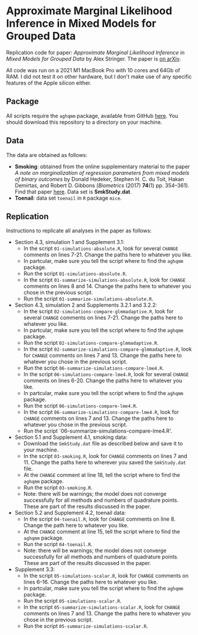 # Approximate Marginal Likelihood Inference in Mixed Models for Grouped Data
Replication code for paper: *Approximate Marginal Likelihood Inference in Mixed Models for Grouped Data* by Alex Stringer.
The paper is [on arXiv](https://arxiv.org/abs/2310.01589).

All code was run on a 2021 M1 MacBook Pro with 10 cores and 64Gb of RAM. I did not test it on other hardware,
but I don't make use of any specific features of the Apple silicon either.

## Package

All scripts require the `aghqmm` package, available from GitHub [here](https://github.com/awstringer1/aghqmm).
You should download this repository to a directory on your machine.

## Data

The data are obtained as follows:

- **Smoking**: obtained from the online supplementary material to the paper *A note on marginalization of regression parameters from mixed models of binary outcomes* by Donald Hedeker, Stephen H. C. du Toit, Hakan Demirtas, and Robert D. Gibbons (*Biometrics* (2017) **74**(1) pp. 354–361). Find that paper [here](https://onlinelibrary.wiley.com/doi/10.1111/biom.12707). Data set is **SmkStudy.dat**.
- **Toenail**: data set `toenail` in `R` package `mice`.

## Replication

Instructions to replicate all analyses in the paper as follows:

- Section 4.3, simulation 1 and Supplement 3.1:
  - In the script `01-simulations-absolute.R`, look for several `CHANGE` comments on lines 7-21. Change the paths here to whatever you like.
  - In partcular, make sure you tell the script where to find the `aghqmm` package.
  - Run the script `01-simulations-absolute.R`.
  - In the script `01-summarize-simulations-absolute.R`, look for `CHANGE` comments on lines 8 and 14. Change the paths here to whatever you chose in the previous script.
  - Run the script `01-summarize-simulations-absolute.R`.
- Section 4.3, simulation 2 and Supplements 3.2.1 and 3.2.2:
  - In the script `02-simulations-compare-glmmadaptive.R`, look for several `CHANGE` comments on lines 7-21. Change the paths here to whatever you like.
  - In partcular, make sure you tell the script where to find the `aghqmm` package.
  - Run the script `02-simulations-compare-glmmadaptive.R`.
  - In the script `02-summarize-simulations-compare-glmmadaptive.R`, look for `CHANGE` comments on lines 7 and 13. Change the paths here to whatever you chose in the previous script.
  - Run the script `06-summarize-simulations-compare-lme4.R`.
  - In the script `06-simulations-compare-lme4.R`, look for several `CHANGE` comments on lines 6-20. Change the paths here to whatever you like.
  - In partcular, make sure you tell the script where to find the `aghqmm` package.
  - Run the script `06-simulations-compare-lme4.R`.
  - In the script `06-summarize-simulations-compare-lme4.R`, look for `CHANGE` comments on lines 7 and 13. Change the paths here to whatever you chose in the previous script.
  - Run the script `06-summarize-simulations-compare-lme4.R'.
- Section 5.1 and Supplement 4.1, smoking data:
  - Download the `SmkStudy.dat` file as described below and save it to your machine.
  - In the script `03-smoking.R`, look for `CHANGE` comments on lines 7 and 11. Change the paths here to wherever you saved the `SmkStudy.dat` file.
  - At the `CHANGE` comment at line 18, tell the script where to find the `aghqmm` package.
  - Run the script `03-smoking.R`.
  - Note: there will be warnings; the model does not converge successfully for all methods and numbers of quadrature points. These are part of the results discussed in the paper.
- Section 5.2 and Supplement 4.2, toenail data:
  - In the script `04-toenail.R`, look for `CHANGE` comments on line 8. Change the path here to whatever you like.
  - At the `CHANGE` comment at line 15, tell the script where to find the `aghqmm` package.
  - Run the script `04-toenail.R`.
  - Note: there will be warnings; the model does not converge successfully for all methods and numbers of quadrature points. These are part of the results discussed in the paper.
- Supplement 3.3:
  - In the script `05-simulations-scalar.R`, look for `CHANGE` comments on lines 6–16. Change the paths here to whatever you like.
  - In partcular, make sure you tell the script where to find the `aghqmm` package.
  - Run the script `05-simulations-scalar.R`.
  - In the script `05-summarize-simulations-scalar.R`, look for `CHANGE` comments on lines 7 and 13. Change the paths here to whatever you chose in the previous script.
  - Run the script `05-summarize-simulations-scalar.R`.
  

